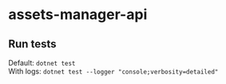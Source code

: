 # assets-manager-api

## Run tests
Default: `dotnet test`  
With logs: `dotnet test --logger "console;verbosity=detailed"`